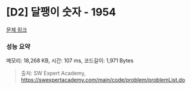 # [D2] 달팽이 숫자 - 1954 

[문제 링크](https://swexpertacademy.com/main/code/problem/problemDetail.do?contestProbId=AV5PobmqAPoDFAUq) 

### 성능 요약

메모리: 18,268 KB, 시간: 107 ms, 코드길이: 1,971 Bytes



> 출처: SW Expert Academy, https://swexpertacademy.com/main/code/problem/problemList.do